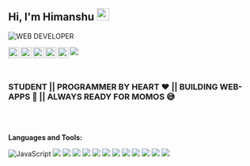 <!--  INTRODUCTION -->
## Hi, I'm Himanshu <img src="https://media.giphy.com/media/hvRJCLFzcasrR4ia7z/giphy.gif" width="25px">

![WEB DEVELOPER](https://user-images.githubusercontent.com/92101909/152692594-14ea1eb8-8585-405f-b6cf-0cfbd6119591.png)

<!--  SOCIAL LINKS-->
<a href="https://twitter.com/himanshu01_dev">
  <img align="left" alt="Himanshu | Twitter" width="22px" src="https://raw.githubusercontent.com/peterthehan/peterthehan/master/assets/twitter.svg" />
</a>
<a href="https://www.instagram.com/himanshu01.dev/">
  <img align="left" alt="Himanshu | Twitter" width="22px" src="https://upload.wikimedia.org/wikipedia/commons/thumb/e/e7/Instagram_logo_2016.svg/768px-Instagram_logo_2016.svg.png" />
</a>
<a href="https://www.linkedin.com/in/himanshu01-dev/">
  <img align="left" alt="Himanshu's LinkedIN" width="22px" src="https://raw.githubusercontent.com/peterthehan/peterthehan/master/assets/linkedin.svg" />
</a>
<a href="mailto:himanshu01.dev@gmail.com">
  <img align="left" alt="Himanshu's LinkedIN" width="22px" src="https://user-images.githubusercontent.com/92101909/152697183-c0436490-3160-4f74-b4e8-8fa53ed4e5e5.png" />
</a>
<a href="https://www.facebook.com/himanshu01.dev/">
  <img align="left" alt="Abhishek's LinkedIN" width="22px" src="https://cdn-icons-png.flaticon.com/512/124/124010.png" />
</a>

![](https://visitor-badge.glitch.me/badge?page_id=himanshu01-dev.himanshu01-dev)


<!--  SUMMARY-->
<br/>

**<h3>STUDENT || PROGRAMMER BY HEART ❤ || BUILDING WEB-APPS 📱 || ALWAYS READY FOR MOMOS 😅</h3>**

<br/>
<br/>


<!--  LANGUAGE & TOOLS, I KNOW OR I USE-->
**Languages and Tools:**

![JavaScript](https://img.shields.io/badge/javascript-%23323330.svg?style=for-the-badge&logo=javascript&logoColor=%23F7DF1E)
<img src="https://img.shields.io/badge/React-20232A?style=for-the-badge&logo=react&logoColor=61DAFB" />
<img src="https://img.shields.io/badge/Bootstrap-563D7C?style=for-the-badge&logo=bootstrap&logoColor=white" />
<img src="https://img.shields.io/badge/Java-ED8B00?style=for-the-badge&logo=java&logoColor=white" />
<img src="https://img.shields.io/badge/json-5E5C5C?style=for-the-badge&logo=json&logoColor=white" />
<img src="https://img.shields.io/badge/HTML5-E34F26?style=for-the-badge&logo=html5&logoColor=white" />
<img src="https://img.shields.io/badge/CSS3-1572B6?style=for-the-badge&logo=css3&logoColor=white" />
<img src="https://img.shields.io/badge/Python-FFD43B?style=for-the-badge&logo=python&logoColor=blue">
<img src="https://img.shields.io/badge/GIT-E44C30?style=for-the-badge&logo=git&logoColor=white" />
<img src="https://img.shields.io/badge/Netlify-00C7B7?style=for-the-badge&logo=netlify&logoColor=white" />
<img src="https://img.shields.io/badge/npm-CB3837?style=for-the-badge&logo=npm&logoColor=white" />
<img src="https://img.shields.io/badge/MySQL-00758f?style=for-the-badge&logo=mysql&logoColor=white" />
<img src="https://img.shields.io/badge/Figma-F24E1E?style=for-the-badge&logo=figma&logoColor=white" />
<br />
